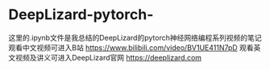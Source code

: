# DeepLizard-pytorch-
这里的.ipynb文件是我总结的DeepLizard的pytorch神经网络编程系列视频的笔记
观看中文视频可进入B站 https://www.bilibili.com/video/BV1UE411N7pD
观看英文视频及讲义可进入DeepLizard官网 https://deeplizard.com
